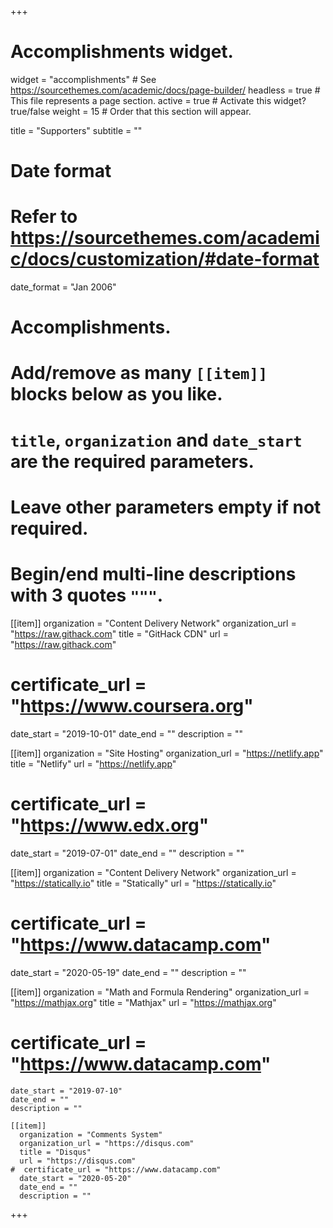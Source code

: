 +++
# Accomplishments widget.
widget = "accomplishments"  # See https://sourcethemes.com/academic/docs/page-builder/
headless = true  # This file represents a page section.
active = true  # Activate this widget? true/false
weight = 15  # Order that this section will appear.

title = "Supporters"
subtitle = ""

# Date format
#   Refer to https://sourcethemes.com/academic/docs/customization/#date-format
date_format = "Jan 2006"

# Accomplishments.
#   Add/remove as many `[[item]]` blocks below as you like.
#   `title`, `organization` and `date_start` are the required parameters.
#   Leave other parameters empty if not required.
#   Begin/end multi-line descriptions with 3 quotes `"""`.

[[item]]
  organization = "Content Delivery Network"
  organization_url = "https://raw.githack.com"
  title = "GitHack CDN"
  url = "https://raw.githack.com"
#  certificate_url = "https://www.coursera.org"
  date_start = "2019-10-01"
  date_end = ""
  description = ""

[[item]]
  organization = "Site Hosting"
  organization_url = "https://netlify.app"
  title = "Netlify"
  url = "https://netlify.app"
#  certificate_url = "https://www.edx.org"
  date_start = "2019-07-01"
  date_end = ""
  description = ""

[[item]]
  organization = "Content Delivery Network"
  organization_url = "https://statically.io"
  title = "Statically"
  url = "https://statically.io"
#  certificate_url = "https://www.datacamp.com"
  date_start = "2020-05-19"
  date_end = ""
  description = ""

  [[item]]
    organization = "Math and Formula Rendering"
    organization_url = "https://mathjax.org"
    title = "Mathjax"
    url = "https://mathjax.org"
  #  certificate_url = "https://www.datacamp.com"
    date_start = "2019-07-10"
    date_end = ""
    description = ""

    [[item]]
      organization = "Comments System"
      organization_url = "https://disqus.com"
      title = "Disqus"
      url = "https://disqus.com"
    #  certificate_url = "https://www.datacamp.com"
      date_start = "2020-05-20"
      date_end = ""
      description = ""
+++
